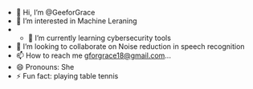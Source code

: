 - 👋 Hi, I’m @GeeforGrace
- 👀 I’m interested in Machine Leraning
- - 🌱 I’m currently learning cybersecurity tools
- 💞️ I’m looking to collaborate on Noise reduction in speech recognition
- 📫 How to reach me gforgrace18@gmail.com...
- 😄 Pronouns: She
- ⚡ Fun fact: playing table tennis

<!---
GeeforGrace/GeeforGrace is a ✨ special ✨ repository because its `README.md` (this file) appears on your GitHub profile.
You can click the Preview link to take a look at your changes.
--->
